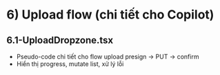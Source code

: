 # 6) Upload flow (chi tiết cho Copilot)

## 6.1-UploadDropzone.tsx
- Pseudo-code chi tiết cho flow upload presign → PUT → confirm
- Hiển thị progress, mutate list, xử lý lỗi
